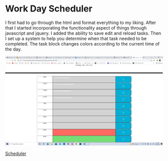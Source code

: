 # Work Day Scheduler 

I first had to go through the html and format everything to my liking.
After that I started incorporating the functionality aspect of things through javascript and jquery.
I added the ability to save edit and reload tasks.
Then I set up a system to help you determine when that task needed to be completed. The task block changes colors according to the current time of the day.

<img src="assets\images\Screenshot (20).png" alt="image of website">

[Scheduler](https://diirtydog.github.io/day-planner/)
